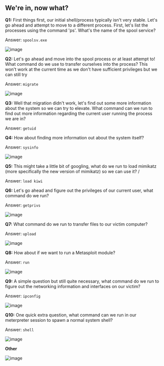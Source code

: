 ## We're in, now what? 

**Q1:** First things first, our initial shell/process typically isn't very stable. Let's go ahead and attempt to move to a different process. First, let's list the processes using the command 'ps'. What's the name of the spool service?

Answer: `spoolsv.exe`

![image](https://user-images.githubusercontent.com/33615252/100545440-cad41a00-3281-11eb-9f83-0c0d246dba72.png)

**Q2:** Let's go ahead and move into the spool process or at least attempt to! What command do we use to transfer ourselves into the process? This won't work at the current time as we don't have sufficient privileges but we can still try

Answer: `migrate`

![image](https://user-images.githubusercontent.com/33615252/100545663-e986e080-3282-11eb-8e3d-01e922dab598.png)

**Q3:** Well that migration didn't work, let's find out some more information about the system so we can try to elevate. What command can we run to find out more information regarding the current user running the process we are in?

Answer: `getuid`

**Q4:** How about finding more information out about the system itself?

Answer: `sysinfo`

![image](https://user-images.githubusercontent.com/33615252/100545716-3965a780-3283-11eb-852c-3e6a5e8a481d.png)

**Q5:** This might take a little bit of googling, what do we run to load mimikatz (more specifically the new version of mimikatz) so we can use it? /

Answer: `load kiwi`

**Q6:** Let's go ahead and figure out the privileges of our current user, what command do we run?

Answer: `getprivs`

![image](https://user-images.githubusercontent.com/33615252/100546143-aa0dc380-3285-11eb-832f-c9a4f70f825e.png)

**Q7:** What command do we run to transfer files to our victim computer?

Answer: `upload`

![image](https://user-images.githubusercontent.com/33615252/100546215-15f02c00-3286-11eb-998f-6ef6437aca3d.png)

**Q8:** How about if we want to run a Metasploit module?

Answer: `run`

![image](https://user-images.githubusercontent.com/33615252/100546279-89923900-3286-11eb-86c4-e5d659c9cc22.png)

**Q9:**  A simple question but still quite necessary, what command do we run to figure out the networking information and interfaces on our victim? 

Answer: `ipconfig`

![image](https://user-images.githubusercontent.com/33615252/100546333-daa22d00-3286-11eb-809a-42a547b14f87.png)

**Q10:** One quick extra question, what command can we run in our meterpreter session to spawn a normal system shell? 

Answer: `shell`

![image](https://user-images.githubusercontent.com/33615252/100546569-12f63b00-3288-11eb-9738-0a37f2c0b97f.png)


**Other**

![image](https://user-images.githubusercontent.com/33615252/100546713-d70fa580-3288-11eb-982e-0e51f8574d50.png)
